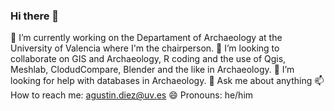 ### Hi there 👋
🔭 I’m currently working on the Departament of Archaeology at the University of Valencia where I'm the chairperson.
👯 I’m looking to collaborate on GIS and Archaeology, R coding and the use of Qgis, Meshlab, ClodudCompare, Blender and the like in Archaeology.
🤔 I’m looking for help with databases in Archaeology.
💬 Ask me about anything
📫 How to reach me: agustin.diez@uv.es
😄 Pronouns: he/him
<!--
**dieza/dieza** is a ✨ _special_ ✨ repository because its `README.md` (this file) appears on your GitHub profile.


- 🔭 I’m currently working on the Departament of Archaeology at the University of Valencia where I'm the current chairperson.
- 👯 I’m looking to collaborate on GIS and Archaeology, R coding and the use of Qgis, Meshlab, ClodudCompare, Blender and the like in Archaeology.
- 🤔 I’m looking for help with databases in aArchaeology.
- 💬 Ask me about anything
- 📫 How to reach me: agustin.diez@uv.es
- 😄 Pronouns: he/him
